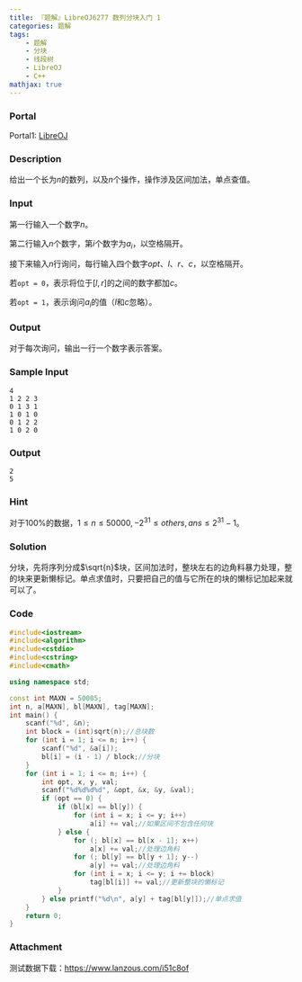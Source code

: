 ```yaml
---
title: 『题解』LibreOJ6277 数列分块入门 1
categories: 题解
tags:
    - 题解
    - 分块
    - 线段树
    - LibreOJ
    - C++
mathjax: true
---
```


### Portal

Portal1: [LibreOJ](https://loj.ac/problem/6277)

### Description

给出一个长为$n$的数列，以及$n$个操作，操作涉及区间加法，单点查值。

### Input

第一行输入一个数字$n$。

第二行输入$n$个数字，第$i$个数字为$a_i$，以空格隔开。

接下来输入$n$行询问，每行输入四个数字$opt$、$l$、$r$、$c$，以空格隔开。

若$\texttt{opt = 0}$，表示将位于$[l,r]$的之间的数字都加$c$。

若$\texttt{opt = 1}$，表示询问$a_i$的值（$l$和$c$忽略）。

### Output

对于每次询问，输出一行一个数字表示答案。

### Sample Input

```
4
1 2 2 3
0 1 3 1
1 0 1 0
0 1 2 2
1 0 2 0
```

### Output

```
2
5
```

### Hint

对于$100\%$的数据，$1 \le n \le 50000, -2^{31} \le others, ans \le 2^{31} - 1$。

### Solution

分块，先将序列分成$\sqrt{n}$块，区间加法时，整块左右的边角料暴力处理，整的块来更新懒标记。单点求值时，只要把自己的值与它所在的块的懒标记加起来就可以了。

### Code

```cpp
#include<iostream>
#include<algorithm>
#include<cstdio>
#include<cstring>
#include<cmath>

using namespace std;

const int MAXN = 50005;
int n, a[MAXN], bl[MAXN], tag[MAXN];
int main() {
    scanf("%d", &n);
    int block = (int)sqrt(n);//总块数
    for (int i = 1; i <= n; i++) {
        scanf("%d", &a[i]);
        bl[i] = (i - 1) / block;//分块
    }
    for (int i = 1; i <= n; i++) {
        int opt, x, y, val;
        scanf("%d%d%d%d", &opt, &x, &y, &val);
        if (opt == 0) {
            if (bl[x] == bl[y]) {
                for (int i = x; i <= y; i++)
                    a[i] += val;//如果区间不包含任何块
            } else {
                for (; bl[x] == bl[x - 1]; x++)
                    a[x] += val;//处理边角料
                for (; bl[y] == bl[y + 1]; y--)
                    a[y] += val;//处理边角料
                for (int i = x; i <= y; i += block)
                    tag[bl[i]] += val;//更新整块的懒标记
            }
        } else printf("%d\n", a[y] + tag[bl[y]]);//单点求值
    }
    return 0;
}
```

### Attachment

测试数据下载：https://www.lanzous.com/i51c8of
